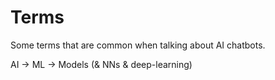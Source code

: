 # Terms

Some terms that are common when talking about AI chatbots.

AI -> ML -> Models  (& NNs & deep-learning)


